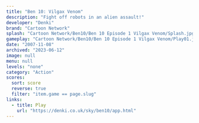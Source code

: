 ```yaml
---
title: "Ben 10: Vilgax Venom"
description: "Fight off robots in an alien assault!"
developer: "Denki"
brand: "Cartoon Network"
splash: "Cartoon Network/Ben10/Ben 10 Episode 1 Vilgax Venom/Splash.jpg"
gameplay: "Cartoon Network/Ben10/Ben 10 Episode 1 Vilgax Venom/Play01.jpg"
date: "2007-11-08"
archived: "2023-06-12"
image: null
menu: null
levels: "none"
category: "Action"
scores:
  sort: score
  reverse: true
  filter: "item.game == page.slug"
links:
  - title: Play
    url: "https://denki.co.uk/sky/ben10/app.html"
---
```

